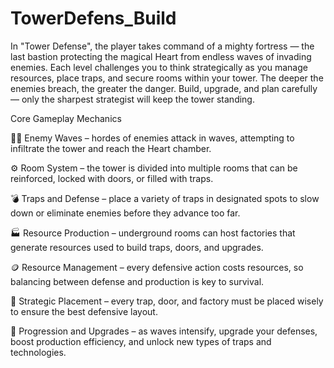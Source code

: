 # TowerDefens_Build

In "Tower Defense", the player takes command of a mighty fortress — the last bastion protecting the magical Heart from endless waves of invading enemies. Each level challenges you to think strategically as you manage resources, place traps, and secure rooms within your tower. The deeper the enemies breach, the greater the danger. Build, upgrade, and plan carefully — only the sharpest strategist will keep the tower standing.

Core Gameplay Mechanics

🧟‍♂️ Enemy Waves – hordes of enemies attack in waves, attempting to infiltrate the tower and reach the Heart chamber.

⚙️ Room System – the tower is divided into multiple rooms that can be reinforced, locked with doors, or filled with traps.

💣 Traps and Defense – place a variety of traps in designated spots to slow down or eliminate enemies before they advance too far.

🏭 Resource Production – underground rooms can host factories that generate resources used to build traps, doors, and upgrades.

🪙 Resource Management – every defensive action costs resources, so balancing between defense and production is key to survival.

🏰 Strategic Placement – every trap, door, and factory must be placed wisely to ensure the best defensive layout.

🔄 Progression and Upgrades – as waves intensify, upgrade your defenses, boost production efficiency, and unlock new types of traps and technologies.
